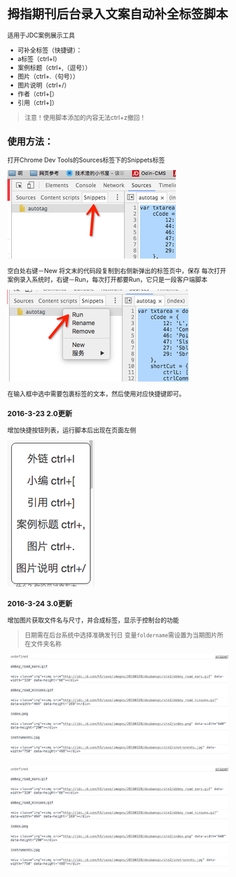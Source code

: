 # 拇指期刊后台录入文案自动补全标签脚本
适用于JDC案例展示工具

- 可补全标签（快捷键）：
- a标签（ctrl+l）
- 案例标题（ctrl+,（逗号））
- 图片（ctrl+.（句号））
- 图片说明（ctrl+/）
- 作者（ctrl+[）
- 引用（ctrl+]）

> 注意！使用脚本添加的内容无法ctrl+z撤回！

## 使用方法：
打开Chrome Dev Tools的Sources标签下的Snippets标签

![chrome snippets](images/snippets.png)

空白处右键－New
将文末的代码段复制到右侧新弹出的标签页中，保存
每次打开案例录入系统时，右键－Run，每次打开都要Run，它只是一段客户端脚本

![chrome snippets](images/snippets_run.png)

在输入框中选中需要包裹标签的文本，然后使用对应快捷键即可。

### 2016-3-23 2.0更新

增加快捷按钮列表，运行脚本后出现在页面左侧

![chrome snippets](images/menu.png)

### 2016-3-24 3.0更新

增加图片获取文件名与尺寸，并合成标签，显示于控制台的功能

> 日期需在后台系统中选择准确发刊日
> 变量``foldername``需设置为当期图片所在文件夹名称

![chrome snippets](images/imgs_tags.png)

![chrome snippets](images/imgs_tags.png)

